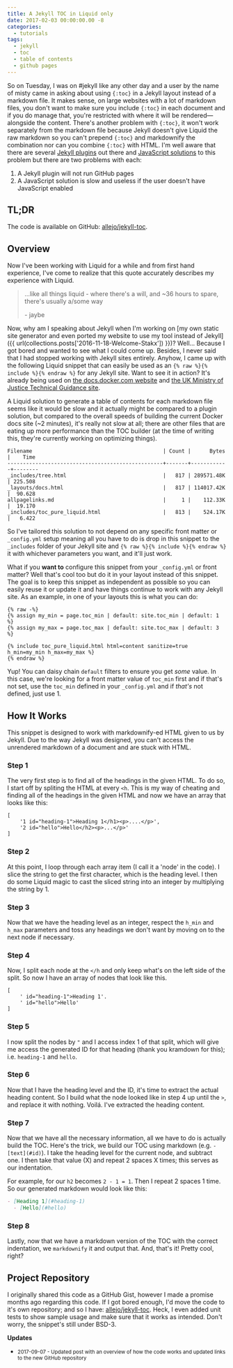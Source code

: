 ```yaml
---
title: A Jekyll TOC in Liquid only
date: 2017-02-03 00:00:00.00 -8
categories:
  - tutorials
tags:
  - jekyll
  - toc
  - table of contents
  - github pages
---
```


So on Tuesday, I was on #jekyll like any other day and a user by the name of misty came in asking about using `{:toc}` in a Jekyll layout instead of a markdown file. It makes sense, on large websites with a lot of markdown files, you don't want to make sure you include `{:toc}` in each document and if you do manage that, you're restricted with where it will be rendered—alongside the content. There's another problem with `{:toc}`, it won't work separately from the markdown file because Jekyll doesn't give Liquid the raw markdown so you can't prepend `{:toc}` and markdownify the combination nor can you combine `{:toc}` with HTML. I'm well aware that there are several [Jekyll plugins](https://github.com/dafi/jekyll-toc-generator) out there and [JavaScript solutions](https://github.com/ghiculescu/jekyll-table-of-contents) to this problem but there are two problems with each:

1. A Jekyll plugin will not run GitHub pages
1. A JavaScript solution is slow and useless if the user doesn't have JavaScript enabled

## TL;DR

The code is available on GitHub: [allejo/jekyll-toc](https://github.com/allejo/jekyll-toc).

## Overview

Now I've been working with Liquid for a while and from first hand experience, I've come to realize that this quote accurately describes my experience with Liquid.

> ...like all things liquid - where there's a will, and ~36 hours to spare, there's usually a/some way
>
> \- jaybe

Now, why am I speaking about Jekyll when I'm working on [my own static site generator and even ported my website to use my tool instead of Jekyll]({{ url(collections.posts['2016-11-18-Welcome-Stakx']) }})? Well... Because I got bored and wanted to see what I could come up. Besides, I never said that I had stopped working with Jekyll sites entirely. Anyhow, I came up with the following Liquid snippet that can easily be used as an `{% raw %}{% include %}{% endraw %}` for any Jekyll site. Want to see it in action? It's already being used on [the docs.docker.com website](https://github.com/docker/docker.github.io/pull/1474) and [the UK Ministry of Justice Technical Guidance site](https://github.com/ministryofjustice/technical-guidance/pull/7).

A Liquid solution to generate a table of contents for each markdown file seems like it would be slow and it actually might be compared to a plugin solution, but compared to the overall speeds of building the current Docker docs site (~2 minutes), it's really not slow at all; there are other files that are eating up more performance than the TOC builder (at the time of writing this, they're currently working on optimizing things).

```
Filename                                          | Count |      Bytes |    Time
--------------------------------------------------+-------+------------+--------
_includes/tree.html                               |   817 | 289571.48K | 225.508
_layouts/docs.html                                |   817 | 114017.42K |  90.628
allpagelinks.md                                   |     1 |    112.33K |  19.170
_includes/toc_pure_liquid.html                    |   813 |    524.17K |   6.422
```

So I've tailored this solution to not depend on any specific front matter or `_config.yml` setup meaning all you have to do is drop in this snippet to the `_includes` folder of your Jekyll site and `{% raw %}{% include %}{% endraw %}` it with whichever parameters you want, and it'll just work.

What if you **want to** configure this snippet from your `_config.yml` or front matter? Well that's cool too but do it in your layout instead of this snippet. The goal is to keep this snippet as independent as possible so you can easily reuse it or update it and have things continue to work with any Jekyll site. As an example, in one of your layouts this is what you can do:

```twig
{% raw -%}
{% assign my_min = page.toc_min | default: site.toc_min | default: 1 %}
{% assign my_max = page.toc_max | default: site.toc_max | default: 3 %}

{% include toc_pure_liquid.html html=content sanitize=true h_min=my_min h_max=my_max %}
{% endraw %}
```

Yup! You can daisy chain `default` filters to ensure you get *some* value. In this case, we're looking for a front matter value of `toc_min` first and if that's not set, use the `toc_min` defined in your `_config.yml` and if *that's* not defined, just use 1.

## How It Works

This snippet is designed to work with markdownify-ed HTML given to us by Jekyll. Due to the way Jekyll was designed, you can't access the unrendered markdown of a document and are stuck with HTML.

### Step 1

The very first step is to find all of the headings in the given HTML. To do so, I start off by spliting the HTML at every `<h`. This is my way of cheating and finding all of the headings in the given HTML and now we have an array that looks like this:

```
[
    '1 id="heading-1">Heading 1</h1><p>....</p>',
    '2 id="hello">Hello</h2><p>...</p>'
]
```

### Step 2

At this point, I loop through each array item (I call it a 'node' in the code). I slice the string to get the first character, which is the heading level. I then do some Liquid magic to cast the sliced string into an integer by multiplying the string by 1.

### Step 3

Now that we have the heading level as an integer, respect the `h_min` and `h_max` parameters and toss any headings we don't want by moving on to the next node if necessary.

### Step 4

Now, I split each node at the `</h` and only keep what's on the left side of the split. So now I have an array of nodes that look like this.

```
[
    ' id="heading-1">Heading 1'. 
    ' id="hello">Hello'
]
```

### Step 5

I now split the nodes by `"` and I access index 1 of that split, which will give me access the generated ID for that heading (thank you kramdown for this); i.e. `heading-1` and `hello`.

### Step 6

Now that I have the heading level and the ID, it's time to extract the actual heading content. So I build what the node looked like in step 4 up until the `>`, and replace it with nothing. Voilá. I've extracted the heading content.

### Step 7

Now that we have all the necessary information, all we have to do is actually build the TOC. Here's the trick, we build our TOC using markdown (e.g. `- [text](#id)`). I take the heading level for the current node, and subtract one. I then take that value (X) and repeat 2 spaces X times; this serves as our indentation.

For example, for our `h2` becomes `2 - 1 = 1`. Then I repeat 2 spaces 1 time. So our generated markdown would look like this:

```md
- [Heading 1](#heading-1)
  - [Hello](#hello)
```

### Step 8

Lastly, now that we have a markdown version of the TOC with the correct indentation, we `markdownify` it and output that. And, that's it! Pretty cool, right?

## Project Repository

I originally shared this code as a GitHub Gist, however I made a promise months ago regarding this code. If I got bored enough, I'd move the code to it's own repository; and so I have: [allejo/jekyll-toc](https://github.com/allejo/jekyll-toc). Heck, I even added unit tests to show sample usage and make sure that it works as intended. Don't worry, the snippet's still under BSD-3.

**Updates**

- <small>2017-09-07 - Updated post with an overview of how the code works and updated links to the new GitHub repository</small>
